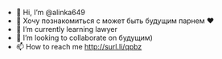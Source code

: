 - 👋 Hi, I’m @alinka649
- 👀 Хочу познакомиться с может быть будущим парнем ❤
- 🌱 I’m currently learning lawyer
- 💞️ I’m looking to collaborate on будущим)  
- 📫 How to reach me http://surl.li/qpbz

<!---
alinka649/alinka649 is a ✨ special ✨ repository because its `README.md` (this file) appears on your GitHub profile.
You can click the Preview link to take a look at your changes.
--->

